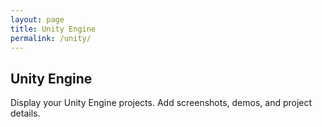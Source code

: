 ```yaml
---
layout: page
title: Unity Engine
permalink: /unity/
---
```


<section class="category-section">
  <h2>Unity Engine</h2>
  <p>Display your Unity Engine projects. Add screenshots, demos, and project details.</p>
</section>
